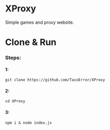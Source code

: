# XProxy

Simple games and proxy website.

# Clone & Run

### Steps:

#### 1:
```
git clone https://github.com/TacoError/XProxy
```
#### 2:
```
cd XProxy
```

#### 3:
```
npm i & node index.js
```